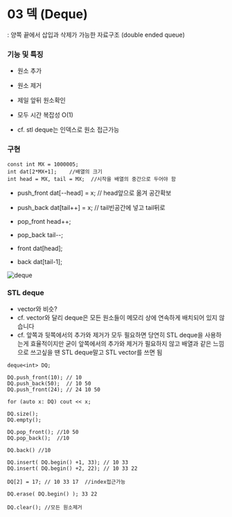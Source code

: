 # 03 덱 (Deque)

: 양쪽 끝에서 삽입과 삭제가 가능한 자료구조
(double ended queue)


### 기능 및 특징
- 원소 추가
- 원소 제거
- 제일 앞뒤 원소확인 
- 모두 시간 복잡성 O(1)

- cf. stl deque는 인덱스로 원소 접근가능

### 구현
```
const int MX = 1000005;
int dat[2*MX+1];    //배열의 크기
int head = MX, tail = MX;  //시작을 배열의 중간으로 두어야 함
```

- push_front
dat[--head] = x;
// head앞으로 옮겨 공간확보

- push_back
dat[tail++] = x;
// tail빈공간에 넣고 tail뒤로

- pop_front
head++;

- pop_back
tail--;

- front
dat[head];

- back
dat[tail-1];

![deque](https://img1.daumcdn.net/thumb/R1280x0/?scode=mtistory2&fname=https%3A%2F%2Fk.kakaocdn.net%2Fdn%2FbesnXT%2FbtqCF7WTabb%2FpLsE40mTwpq0d7LMBrGiA0%2Fimg.png)


### STL deque
- vector와 비슷?
- cf. vector와 달리 deque은 모든 원소들이 메모리 상에 연속하게 배치되어 있지 않습니다
- cf. 앞쪽과 뒷쪽에서의 추가와 제거가 모두 필요하면 당연히 STL deque을 사용하는게 효율적이지만 굳이 앞쪽에서의 추가와 제거가 필요하지 않고 배열과 같은 느낌으로 쓰고싶을 땐 STL deque말고 STL vector를 쓰면 됨


```
deque<int> DQ;

DQ.push_front(10); // 10
DQ.push_back(50);  // 10 50
DQ.push_front(24); // 24 10 50

for (auto x: DQ) cout << x;

DQ.size();
DQ.empty();

DQ.pop_front(); //10 50
DQ.pop_back();  //10

DQ.back() //10
```

```
DQ.insert( DQ.begin() +1, 33); // 10 33
DQ.insert( DQ.begin() +2, 22); // 10 33 22

DQ[2] = 17; // 10 33 17  //index접근가능

DQ.erase( DQ.begin() ); 33 22

DQ.clear(); //모든 원소제거
```
